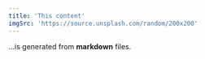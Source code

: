 ```yaml
---
title: 'This content'
imgSrc: 'https://source.unsplash.com/random/200x200'
---
```


...is generated from **markdown** files.
